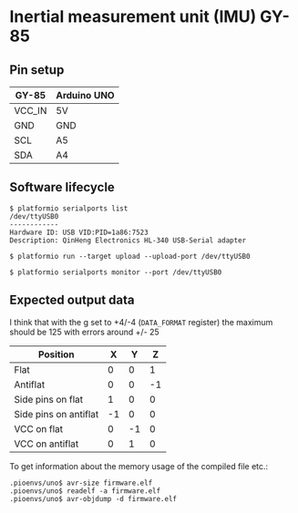 Inertial measurement unit (IMU) GY-85
=====================================

## Pin setup

| GY-85  | Arduino UNO |
|--------|-------------|
| VCC_IN | 5V          |
| GND    | GND         |
| SCL    | A5          |
| SDA    | A4          |


## Software lifecycle

```
$ platformio serialports list
/dev/ttyUSB0
------------
Hardware ID: USB VID:PID=1a86:7523
Description: QinHeng Electronics HL-340 USB-Serial adapter

$ platformio run --target upload --upload-port /dev/ttyUSB0

$ platformio serialports monitor --port /dev/ttyUSB0
```

## Expected output data

I think that with the g set to +4/-4 (`DATA_FORMAT` register) the maximum should be 125 with errors around +/- 25

| Position            | X  | Y  | Z  |
|---------------------|----|----|----|
|Flat                 |  0 |  0 |  1 |
|Antiflat             |  0 |  0 | -1 |
|Side pins on flat    |  1 |  0 |  0 |
|Side pins on antiflat| -1 |  0 |  0 |
|VCC on flat          |  0 | -1 |  0 |
|VCC on antiflat      |  0 |  1 |  0 |


To get information about the memory usage of the compiled file etc.:
```
.pioenvs/uno$ avr-size firmware.elf
.pioenvs/uno$ readelf -a firmware.elf
.pioenvs/uno$ avr-objdump -d firmware.elf
```
